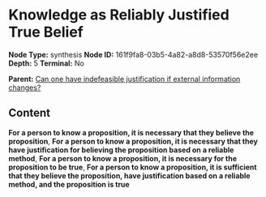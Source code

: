 # Knowledge as Reliably Justified True Belief

**Node Type:** synthesis
**Node ID:** 161f9fa8-03b5-4a82-a8d8-53570f56e2ee
**Depth:** 5
**Terminal:** No

**Parent:** [Can one have indefeasible justification if external information changes?](can-one-have-indefeasible-justification-if-external-information-changes-antithesis-e00e461d-f6e9-422f-a9e8-a88d112669c3.md)

## Content

**For a person to know a proposition, it is necessary that they believe the proposition**, **For a person to know a proposition, it is necessary that they have justification for believing the proposition based on a reliable method**, **For a person to know a proposition, it is necessary for the proposition to be true**, **For a person to know a proposition, it is sufficient that they believe the proposition, have justification based on a reliable method, and the proposition is true**
